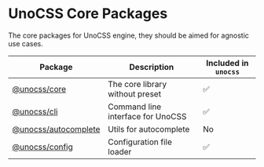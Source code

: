 # UnoCSS Core Packages

The core packages for UnoCSS engine, they should be aimed for agnostic use cases.

| Package                                | Description                       | Included in `unocss` |
| -------------------------------------- | --------------------------------- | -------------------- |
| [@unocss/core](./core)                 | The core library without preset   | ✅                   |
| [@unocss/cli](./cli)                   | Command line interface for UnoCSS | ✅                   |
| [@unocss/autocomplete](./autocomplete) | Utils for autocomplete            | No                   |
| [@unocss/config](./config)             | Configuration file loader         | ✅                   |
